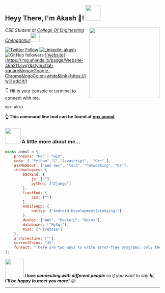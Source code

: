 <h2>Heyy There, I'm Akash 👋! <img src="https://media.giphy.com/media/12oufCB0MyZ1Go/giphy.gif" width="50"></h2>
<img align='right' src="https://media.giphy.com/media/M9gbBd9nbDrOTu1Mqx/giphy.gif" width="230">
<p><em>CSE Student at <a href="https://ceconline.edu/">College Of Engineering Chengannur</a><img src="https://media.giphy.com/media/WUlplcMpOCEmTGBtBW/giphy.gif" width="30"> 
</em></p>

[![Twitter Follow](https://img.shields.io/twitter/follow/AkkuYT1001?label=Follow)](https://twitter.com/intent/follow?screen_name=AkkuYT1001)
[![Linkedin: akash](https://img.shields.io/badge/-akash-blue?style=flat-square&logo=Linkedin&logoColor=white&link=https://www.linkedin.com/in/akashakku/)](https://www.linkedin.com/in/akashakku/)
![GitHub followers](https://img.shields.io/github/followers/AkkuPY098?label=Follow&style=social)
[![website](https://img.shields.io/badge/Website-46a2f1.svg?&style=flat-square&logo=Google-Chrome&logoColor=white&link=https://I will add it/)](https://I_will_add_it/)


👇 Hit in your console or terminal to connect with me.

```bash
npx akku
```
**👆 This command line tool can be found at [npx anmol](https://github.com/AkkuPY/npx_card)**

### <img src="https://media.giphy.com/media/VgCDAzcKvsR6OM0uWg/giphy.gif" width="50"> A little more about me...  

```javascript
const anmol = {
    pronouns: "He" | "Him",
    code: [ "Python","C","Javascript",  "C++",],
    askMeAbout: ["web dev", "tech", "networking", "Os"],
    technologies: {
        backEnd: {
            js: [""],
            python: ["Django"]
        },
        frontEnd: {
            css: [""]
        },
        mobileApp: {
            native: ["Android Development(studying)"]
        },
        devOps: ["AWS", "Docker🐳", "Nginx"],
        databases: ["MySql"],
        misc: ["Firebase"]
    },
    architecture: [""],
    currentFocus: "JS",
    funFact: "There are two ways to write error-free programs; only the third one works"
};
```

<img src="https://media.giphy.com/media/LnQjpWaON8nhr21vNW/giphy.gif" width="60"> <em><b>I love connecting with different people</b> so if you want to say <b>hi, I'll be happy to meet you more!</b> 😊</em>

---
